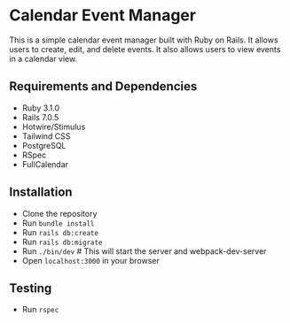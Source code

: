 # Calendar Event Manager
This is a simple calendar event manager built with Ruby on Rails. It allows users to create, edit, and delete events. It also allows users to view events in a calendar view.

## Requirements and Dependencies
- Ruby 3.1.0
- Rails 7.0.5
- Hotwire/Stimulus
- Tailwind CSS
- PostgreSQL
- RSpec
- FullCalendar

## Installation
- Clone the repository
- Run `bundle install`
- Run `rails db:create`
- Run `rails db:migrate`
- Run `./bin/dev` # This will start the server and webpack-dev-server
- Open `localhost:3000` in your browser

## Testing
- Run `rspec`
